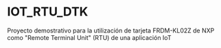 # IOT_RTU_DTK
Proyecto demostrativo para la utilización de tarjeta FRDM-KL02Z de NXP como "Remote Terminal Unit" (RTU) de una aplicación IoT
